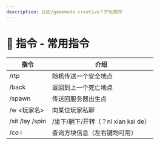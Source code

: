 ```yaml
---
description: 比如/gamemode creative？开玩笑的
---
```


# 🔧 指令 - 常用指令

| 指令              | 介绍                         |
| --------------- | -------------------------- |
| /rtp            | 随机传送一个安全地点                 |
| /back           | 返回到上一个死亡地点                 |
| /spawn          | 传送回服务器出生点                  |
| /w <玩家名>        | 向某位玩家私聊                    |
| /sit /lay /spin | /坐下/躺下/开转（？ni xian kai de） |
| /co i           | 查询方块信息（左右键均可用）             |
